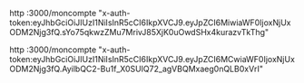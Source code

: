 http :3000/moncompte "x-auth-token:eyJhbGciOiJIUzI1NiIsInR5cCI6IkpXVCJ9.eyJpZCI6MiwiaWF0IjoxNjUxODM2Njg3fQ.sYo75qkwzZMu7MrivJ85XjK0uOwdSHx4kurazvTkThg"

http :3000/moncompte "x-auth-token:eyJhbGciOiJIUzI1NiIsInR5cCI6IkpXVCJ9.eyJpZCI6MCwiaWF0IjoxNjUxODM2Njg3fQ.AyilbQC2-Bu1f_X0SUIQ72_agVBQMxaeg0nQLB0xVrI"